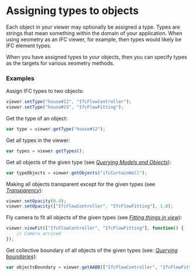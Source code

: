 # Assigning types to objects

Each object in your viewer may optionally be assigned a type. Types are strings that mean something within the domain of your application. When using xeometry as an IFC viewer, for example, then types would likely be IFC element types.

When you have assigned types to your objects, then you can specify types as the targets for various xeometry methods.

### Examples

Assign IFC types to two objects:

```javascript
viewer.setType("house#12", "IfcFlowController");
viewer.setType("house#23", "IfcFlowFitting");
```

Get the type of an object:

```javascript
var type = viewer.getType("house#12");
```

Get all types in the viewer:

```javascript
var types = viewer.getTypes();
```

Get all objects of the given type (see *[Querying Models and Objects](queryingModelsAndObjects.md)*):

```javascript
var typeObjects = viewer.getObjects("ifcCurtainWall");
```

Making all objects transparent except for the given types (see *[Transparency](transparency.md)*):
```javascript
viewer.setOpacity(0.4);
viewer.setOpacity(["IfcFlowController", "IfcFlowFitting"], 1.0);
```

Fly camera to fit all objects of the given types (see *[Fitting things in view](fittingThingsInView.md)*):

```javascript
viewer.viewFit(["IfcFlowController", "IfcFlowFitting"], function() {
    // Camera arrived
});
```

Get collective boundary of all objects of the given types  (see: *[Querying boundaries](queryingBoundaries.md)*):

```javascript
var objectsBoundary = viewer.getAABB(["IfcFlowController", "IfcFlowFitting"]);
```